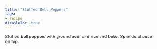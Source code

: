 ```yaml
---
title: "Stuffed Bell Peppers"
tags:
- recipe
disableToc: true
---
```


Stuffed bell peppers with ground beef and rice and bake. Sprinkle cheese on top.
